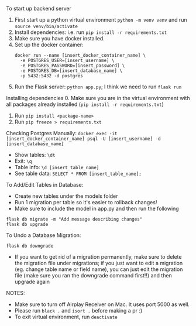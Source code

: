 To start up backend server
  1. First start up a python virtual environment `python -m venv venv` and run `source venv/bin/activate`
  2. Install dependencies: i.e. run `pip install -r requirements.txt`
  3. Make sure you have docker installed.
  4. Set up the docker container:
     ```
     docker run --name [insert_docker_container_name] \
       -e POSTGRES_USER=[insert_username] \
       -e POSTGRES_PASSWORD=[insert_password] \
       -e POSTGRES_DB=[insert_database_name] \
       -p 5432:5432 -d postgres
     ```
  5. Run the Flask server: `python app.py`; I think we need to run `flask run`

Installing dependencies
  0. Make sure you are in the virtual environment with all packages already installed (`pip install -r requirements.txt`)
  1. Run `pip install <package-name>`
  2. Run `pip freeze > requirements.txt`

Checking Postgres Manually: `docker exec -it [insert_docker_container_name] psql -U [insert_username] -d [insert_database_name]`
- Show tables: `\dt`
- Exit: `\q`
- Table info: `\d [insert_table_name]`
- See table data: `SELECT * FROM [insert_table_name];`

To Add/Edit Tables in Database:
- Create new tables under the models folder
- Run 1 migration per table so it's easier to rollback changes!
- Make sure to include the model in app.py and then run the following
```
flask db migrate -m "Add message describing changes"
flask db upgrade
```

To Undo a Database Migration:
```
flask db downgrade
```
- If you want to get rid of a migration permanently, make sure to delete the migration file under migrations; if you just want to edit a migration (eg. change table name or field name), you can just edit the migration file (make sure you ran the downgrade command first!!) and then upgrade again

NOTES:
- Make sure to turn off Airplay Receiver on Mac. It uses port 5000 as well.
- Please run `black .` and `isort .` before making a pr :)
- To exit virtual environment, run `deactivate`
